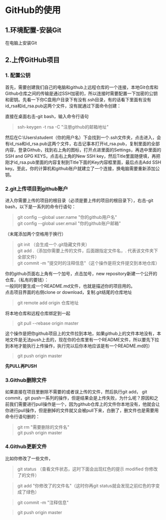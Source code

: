 # GitHub的使用 #
## 1.环境配置-安装Git ##
在电脑上安装Git
## 2.上传GitHub项目 ##
### 1. 配置公钥 ###

首先，需要创建我们自己的电脑和github上远程仓库的一个连接，本地Git仓库和Github仓库之间的传输是通过SSH加密的，所以连接时需要配置一下加密的公钥和密钥。先看一下你C盘用户目录下有没有.ssh目录，有的话看下里面有没有id_rsa和id_rsa.pub这两个文件，没有就通过下面命令创建：

直接在桌面右击-git bash，输入命令行语句 
> ssh-keygen -t rsa -C "注册github的邮箱地址"

然后在C:\Users\student（你的用户名）下会找到一个.ssh文件夹，点击进入，会有id_rsa和id_rsa.pub这两个文件，右击记事本打开id_rsa.pub，复制里面的全部内容，登录Github，找到右上角的图标，打开点进里面的Settings，再选中里面的SSH and GPG KEYS，点击右上角的New SSH key，然后Title里面随便填，再把刚才id_rsa.pub里面的内容复制到Title下面的Key内容框里面，最后点击Add SSH key。至此，你的计算机和github账户就建立了一个连接，换电脑需要重新添加公钥。

### 2.git上传项目到github账户 ###
进入你需要上传的项目的根目录（必须是要上传的项目的根目录下），右击-git bash，以下是一系列的命令行语句：

> git config --global user.name "你的github用户名"  
> git config --global user.email "你的github账户邮箱"

（末尾添加两个空格用于换行）
> git init （会生成一个.git隐藏文件夹）  
> git add .（添加你需要上传的文件，后面跟指定文件名，. 代表该文件夹下全部文件）  
> git commit -m "提交时的注释信息"（这个操作是将文件提交到本地仓库）

你的github页面右上角有一个加号，点击加号，new repository新建一个公开的仓库，（私有的要钱）：  
一般同时要生成一个README.md文件，也就是描述你的项目用的。  
点击项目界面的右侧clone or download，复制.git结尾的仓库地址  
> git remote add origin 仓库地址

将本地仓库和远程仓库绑定到一起
> git pull --rebase origin master  

这个操作是把你github项目上的文件拉到本地，如果github上的文件本地没有，本地文件是无法push上去的，现在你的仓库里有一个README文件，所以要先下拉到本地才能执行上传操作，执行完以后你本地应该是有一个README.md的）

> git push origin master

**先PULL再PUSH**
### 3.Github删除文件 ###
如果直接在项目里删除不需要的或者误上传的文件，然后执行git add， git commit，git push一系列的操作，但是结果会是上传失败，为什么呢？原因和之前我们需要进行pull操作是一个，因为github仓库上的文件你本地没有，他就会让你进行pull操作，但是删掉的文件就又会被pull下来，白删了，删文件也是需要用命令行语句删的：

> git rm "需要删除的文件名"  
> git push origin master

### 4.Github更新文件 ###
比如你修改了一些文件，  
> git status （查看文件状态，这时下面会出现红色的提示  modified 你修改了的文件）  

> git add "你修改了的文件名"（这时你再git status就会发现之前红色的字变成了绿色）  

> git commit  -m "注释信息"  

> git push origin master  
